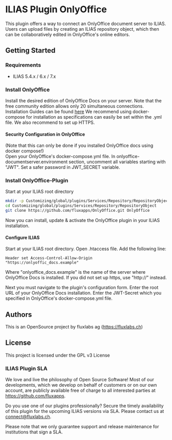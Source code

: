 # ILIAS Plugin OnlyOffice
This plugin offers a way to connect an OnlyOffice document server to ILIAS. Users can upload files by creating an ILIAS repository object, which then can be collaboratively edited in OnlyOffice's online editors.

## Getting Started

### Requirements

* ILIAS 5.4.x / 6.x / 7.x

### Install OnlyOffice 
Install the desired edition of OnlyOffice Docs on your server. 
Note that the free community edition allows only 20 simultaneous connections.
Installation Guides can be found [here](https://helpcenter.onlyoffice.com/installation/docs-index.aspx)
We recommend using docker-compose for installation as specifications can easily be set within the .yml file.
We also recommend to set up HTTPS.

#### Security Configuration in OnlyOffice
(Note that this can only be done if you installed OnlyOffice docs using docker compose!)  
Open your OnlyOffice's docker-compose.yml file. 
In onlyoffice-documentserver.environment section, uncomment all variables starting with "JWT".
Set a safer password in JWT_SECRET variable.

### Install OnlyOffice-Plugin
Start at your ILIAS root directory
```bash
mkdir -p Customizing/global/plugins/Services/Repository/RepositoryObject
cd Customizing/global/plugins/Services/Repository/RepositoryObject
git clone https://github.com/fluxapps/OnlyOffice.git OnlyOffice
```

Now you can install, update & activate the OnlyOffice plugin in your ILIAS installation.


#### Configure ILIAS 
Start at your ILIAS root directory.
Open .htaccess file. Add the following line:
``` code
Header set Access-Control-Allow-Origin "https://onlyoffic_docs.example"
```
Where "onlyoffice_docs.example" is the name of the server where OnlyOffice Docs is installed.
If you did not set up https, use "http://" instead.

Next you must navigate to the plugin's configuration form. 
Enter the root URL of your OnlyOffice Docs installation.
Enter the JWT-Secret which you specified in OnlyOffice's docker-compose.yml file.

## Authors

This is an OpenSource project by fluxlabs ag (https://fluxlabs.ch)

## License

This project is licensed under the GPL v3 License

### ILIAS Plugin SLA

We love and live the philosophy of Open Source Software! Most of our developments, which we develop on behalf of customers or on our own account, are publicly available free of charge to all interested parties at https://github.com/fluxapps.

Do you use one of our plugins professionally? Secure the timely availability of this plugin for the upcoming ILIAS versions via SLA. Please contact us at connect@fluxlabs.ch.

Please note that we only guarantee support and release maintenance for institutions that sign a SLA.

